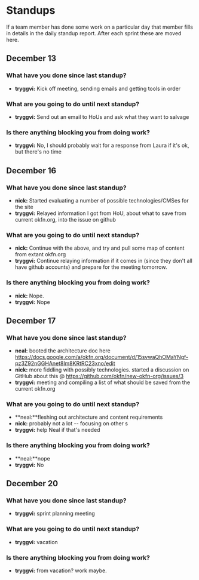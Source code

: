 # Standups

If a team member has done some work on a particular day that member fills in details in the daily standup report. After each sprint these are moved here.

## December 13

### What have you done since last standup?

* **tryggvi:** Kick off meeting, sending emails and getting tools in order

### What are you going to do until next standup?

* **tryggvi:** Send out an email to HoUs and ask what they want to salvage

### Is there anything blocking you from doing work?

* **tryggvi:** No, I should probably wait for a response from Laura if it's ok, but there's no time

## December 16

### What have you done since last standup?

* **nick:** Started evaluating a number of possible technologies/CMSes for the site
* **tryggvi:** Relayed information I got from HoU, about what to save from current okfn.org, into the issue on github

### What are you going to do until next standup?

* **nick:** Continue with the above, and try and pull some map of content from extant okfn.org
* **tryggvi:** Continue relaying information if it comes in (since they don't all have github accounts) and prepare for the meeting tomorrow.

### Is there anything blocking you from doing work?
* **nick:** Nope.
* **tryggvi:** Nope

## December 17

### What have you done since last standup?

* **neal:** booted the architecture doc here  https://docs.google.com/a/okfn.org/document/d/15svwaQhOMaYNgf-pz3Z92nGGHAnet8lm8KRtRC23xno/edit
* **nick:** more fiddling with possibly technologies. started a discussion on GitHub about this @ https://github.com/okfn/new-okfn-org/issues/3
* **tryggvi:** meeting and compiling a list of what should be saved from the current okfn.org

### What are you going to do until next standup?

* **neal:**fleshing out architecture and content requirements
* **nick:** probably not a lot -- focusing on other s
* **tryggvi:** help Neal if that's needed

### Is there anything blocking you from doing work?

* **neal:**nope
* **tryggvi:** No

## December 20

### What have you done since last standup?

* **tryggvi:** sprint planning meeting

### What are you going to do until next standup?

* **tryggvi:** vacation

### Is there anything blocking you from doing work?

* **tryggvi:** from vacation? work maybe.

